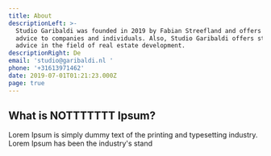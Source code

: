 ```yaml
---
title: About
descriptionLeft: >-
  Studio Garibaldi was founded in 2019 by Fabian Streefland and offers legal
  advice to companies and individuals. Also, Studio Garibaldi offers strategic
  advice in the field of real estate development.
descriptionRight: De
email: 'studio@garibaldi.nl '
phone: '+31613971462'
date: 2019-07-01T01:21:23.000Z
page: true
---
```

## What is NOTTTTTTT Ipsum?

Lorem Ipsum is simply dummy text of the printing and typesetting industry. Lorem Ipsum has been the industry's stand